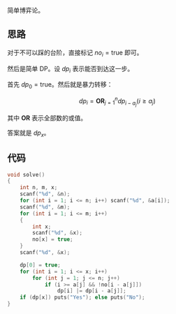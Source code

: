 简单博弈论。

## 思路

对于不可以踩的台阶，直接标记 $no_i = \text{true}$ 即可。

然后是简单 DP。设 $dp_i$ 表示能否到达这一步。

首先 $dp_0 = \text{true}$。然后就是暴力转移：

$$dp_i = \textbf{OR}_{j = 1}^n dp_{i - a_j}(i \ge a_j)$$

其中 $\textbf{OR}$ 表示全部数的或值。

答案就是 $dp_x$。

## 代码

```cpp
void solve()
{
    int n, m, x;
    scanf("%d", &n);
    for (int i = 1; i <= n; i++) scanf("%d", &a[i]);
    scanf("%d", &m);
    for (int i = 1; i <= m; i++)
    {
        int x;
        scanf("%d", &x);
        no[x] = true;
    }
    scanf("%d", &x);

    dp[0] = true;
    for (int i = 1; i <= x; i++)
        for (int j = 1; j <= n; j++)
            if (i >= a[j] && !no[i - a[j]])
                dp[i] |= dp[i - a[j]];
    if (dp[x]) puts("Yes"); else puts("No");
}
```